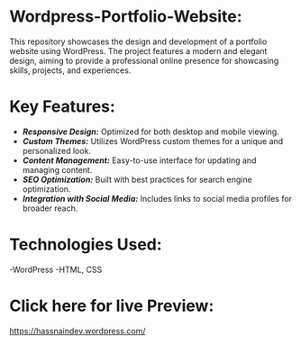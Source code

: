 # Wordpress-Portfolio-Website:
This repository showcases the design and development of a portfolio website using WordPress. The project features a modern and elegant design, aiming to provide a professional online presence for showcasing skills, projects, and experiences.

# Key Features:
- ***Responsive Design:*** Optimized for both desktop and mobile viewing.
- ***Custom Themes:*** Utilizes WordPress custom themes for a unique and personalized look.
- ***Content Management:*** Easy-to-use interface for updating and managing content.
- ***SEO Optimization:*** Built with best practices for search engine optimization.
- ***Integration with Social Media:*** Includes links to social media profiles for broader reach.

# Technologies Used:
-WordPress
-HTML, CSS

# Click here for live Preview:
https://hassnaindev.wordpress.com/
